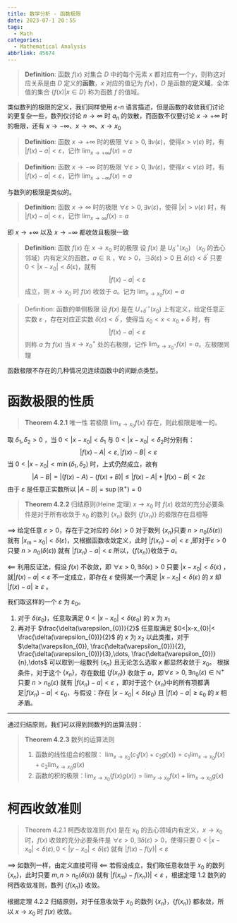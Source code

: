 ```yaml
---
title: 数学分析 - 函数极限
date: 2023-07-1 20：55
tags:
  - Math
categories:
  - Mathematical Analysis
abbrlink: 45674
---
```

> **Definition**: 函数 $f(x)$ 
> 对集合 $D$ 中的每个元素 $x$ 都对应有一个$y$，则称这对应关系是由 $D$ 定义的**函数**，$x$ 对应的值记为 $f(x)$，$D$ 是函数的**定义域**，全体值的集合 $\{ f(x)| x \in D\}$ 称为函数 $f$ 的值域。

类似数列的极限的定义，我们同样使用 $\varepsilon$-$n$ 语言描述，但是函数的收敛我们讨论的更复杂一些，数列仅讨论 $n\to \infty$ 时 $a_{n}$ 的敛散，而函数不仅要讨论 $x\to +\infty$ 时的极限，还有 $x\to -\infty$、$x\to \infty$、$x\to x_{0}$

> **Definition**: 函数 $x\to +\infty$ 时的极限
> $\forall \varepsilon>0,\exists  v(\varepsilon)$，使得$x>v(\varepsilon)$ 时，有 $|f(x)-a|<\varepsilon$，记作 $\lim_{ x \to +\infty }f(x)=a$

> **Definition**: 函数 $x\to -\infty$ 时的极限
> $\forall \varepsilon>0,\exists  v(\varepsilon)$，使得$x<v(\varepsilon)$ 时，有 $|f(x)-a|<\varepsilon$，记作 $\lim_{ x \to -\infty }f(x)=a$

与数列的极限是类似的。

> **Definition**: 函数 $x\to \infty$ 时的极限
> $\forall \varepsilon>0,\exists  v(\varepsilon)$，使得 $|x|>v(\varepsilon)$ 时，有 $|f(x)-a|<\varepsilon$，记作 $\lim_{ x \to \infty }f(x)=a$

即 $x\to +\infty$ 以及 $x\to-\infty$ 都收敛且极限一致

> **Definition**:  函数 $f(x)$ 在 $x\to x_{0}$ 时的极限
> 设 $f(x)$ 是 $U^\circ_{\delta^\prime}(x_{0})$ （$x_{0}$ 的去心邻域）内有定义的函数，$a \in \mathbb{R}$ ，$\forall \varepsilon>0$，$\exists  \delta(\varepsilon)>0$ 且 $\delta(\varepsilon)<\delta^\prime$ 只要 $0<|x-x_{0}|<\delta(\varepsilon)$，就有
> $$|f(x)-a|<\varepsilon$$ 成立，则 $x\to x_{0}$ 时 $f(x)$ 收敛于 $a$。记为 $\lim_{ x \to x_{0} }f(x)=a$

> Definition: 函数的单侧极限
> 设 $f(x)$ 是在 $U_{+\delta^\prime}^\circ(x_{0})$ 上有定义，给定任意正实数 $\varepsilon$ ，存在对应正实数 $\delta(\varepsilon)<\delta^\prime$，使得当 $x_{0}<x<x_{0}+\delta$ 时，有
> $$|f(x)-a|<\varepsilon$$
> 则称 $a$ 为 $f(x)$ 当 $x\to x_{0}^+$ 处的右极限，记作 $\lim_{ x \to x_{0}^+ }f(x)=a$。左极限同理

函数极限不存在的几种情况见连续函数中的间断点类型。
# 函数极限的性质
> **Theorem 4.2.1** 唯一性
> 若极限 $\lim_{ x \to x_{0} }f(x)$ 存在，则此极限是唯一的。

取 $\delta_{1},\delta_{2}>0$ ，当 $0<|x-x_{0}|<\delta_{1}$ 与 $0 < |x-x_{0}| <\delta_{2}$时分别有：
$$|f(x)-A|<\varepsilon,|f(x)-B|<\varepsilon$$
当 $0<|x-x_{0}|<\min(\delta_{1},\delta_{2})$ 时，上式仍然成立，故有
$$|A-B|=|(f(x)-A)-(f(x)+B)|\leq |f(x)-A|+|f(x)-B|<2 \varepsilon$$
由于 $\varepsilon$ 是任意正实数所以 $|A-B|=\sup(\mathbb{R}^+)=0$

> **Theorem 4.2.2** 归结原则(Heine 定理)
> $x\to x_{0}$ 时 $f(x)$ 收敛的充分必要条件是对于所有收敛于 $x_{0}$ 的数列 $\{x_{n}\}$ 数列 $\{ f(x_{n}) \}$ 的极限存在且相等

$\implies$
给定任意 $\varepsilon>0$，存在于之对应的 $\delta(\varepsilon)>0$ 对于数列 $\{ x_{n} \}$只要 $n>n_{0}(\delta(\varepsilon))$ 就有 $|x_{m}-x_{0}|<\delta(\varepsilon)$，又根据函数收敛定义，此时 $|f(x_{n})-a|<\varepsilon$  ,即对于$\varepsilon>0$只要 $n>n_{0}(\delta(\varepsilon))$ 就有 $|f(x_{n})-a|<\varepsilon$ 所以，$\{ f(x_{n}) \}$收敛于 $a$。

$\impliedby$
利用反证法，假设 $f(x)$ 不收敛，即 $\forall \varepsilon>0,\exists\delta(\varepsilon)>0$ 只要 $|x-x_{0}|<\delta(\varepsilon)$ ，就$|f(x)-a|<\varepsilon$ 不一定成立，即存在 $\varepsilon$ 使得某一个满足 $|x-x_{0}|<\delta(\varepsilon)$ 的 $x$ 却 $|f(x)-a|\geq\varepsilon$ 。

我们取这样的一个 $\varepsilon$ 为 $\varepsilon_{0}$。
1. 对于 $\delta(\varepsilon_{0})$，任意取满足 $0<|x-x_{0}|<\delta(\varepsilon_{0})$  的 $x$ 为 $x_{1}$
2. 再对于 $\frac{\delta(\varepsilon_{0})}{2}$ 任意取满足 $0<|x-x_{0}|< \frac{\delta(\varepsilon_{0})}{2}$  的 $x$ 为 $x_{2}$
以此类推，对于 $\delta(\varepsilon_{0}), \frac{\delta(\varepsilon_{0})}{2}, \frac{\delta(\varepsilon_{0})}{3},\dots, \frac{\delta(\varepsilon_{0})}{n},\dots$ 可以取到一组数列 $\{ x_{n} \}$ 且无论怎么选取 $x$ 都显然收敛于 $x_{0}$。
根据条件，对于这个 $\{ x_{n} \}$，存在数组 $\{ f(x_{n}) \}$ 收敛于 $a$，即$\forall \varepsilon>0,\exists n_{0}(\varepsilon)\in\mathbb{N}^+$ 只要 $n>n_{0}(\varepsilon)$ 就有 $|f(x_{n})-a|<\varepsilon$ ，即对于这个 $\{x_{n}\}$中的所有项都满足$|f(x_{n})-a|<\varepsilon_{0}$，与假设：存在 $|x-x_{0}|<\delta(\varepsilon_{0})$ 且 $|f(x)-a|\geq \varepsilon_{0}$ 的 $x$ 相矛盾。

---
通过归结原则，我们可以得到同数列的运算法则：
> **Theorem 4.2.3** 数列的运算法则
> 1. 函数的线性组合的极限： $\lim_{ x \to x_{0} }(c_{1}f(x)+c_{2}g(x))=c_{1}\lim_{ x \to x_{0} }f(x)+c_{2}\lim_{ x \to x_{0} }g(x)$
> 2. 函数的积的极限：$\lim_{ x \to x_{0} }(f(x)g(x))=\lim_{ x \to x_{0} }f(x)+\lim_{ x \to x_{0} }g(x)$
 
# 柯西收敛准则
> Theorem 4.2.1 柯西收敛准则
> $f(x)$ 是在 $x_{0}$ 的去心领域内有定义，$x\to x_{0}$ 时，$f(x)$ 收敛的充分必要条件是 $\forall \varepsilon>0,\exists \delta(\varepsilon)>0$，使得只要 $0<|x-x_{0}|<\delta(\varepsilon),0<|y-x_{0}|<\delta(\varepsilon)$ 就有 $|f(x)-f(y)|<\varepsilon$

$\implies$
如数列一样，由定义直接可得
$\impliedby$
若假设成立，我们取任意收敛于 $x_{0}$ 的数列 $\{x_{n}\}$，此时只要 $m,n>n_{0}(\delta(\varepsilon))$  就有 $|f(x_{m})-f(x_{n}))|<\varepsilon$ ，根据定理 1.2 数列的柯西收敛准则，数列 $\{ f(x_{n}) \}$ 收敛。

根据定理 4.2.2 归结原则，对于任意收敛于 $x_{0}$ 的数列 $\{x_{n}\}$，$\{ f(x_{n}) \}$  都收敛，所以 $x\to x_{0}$ 时 $f(x)$ 收敛。

